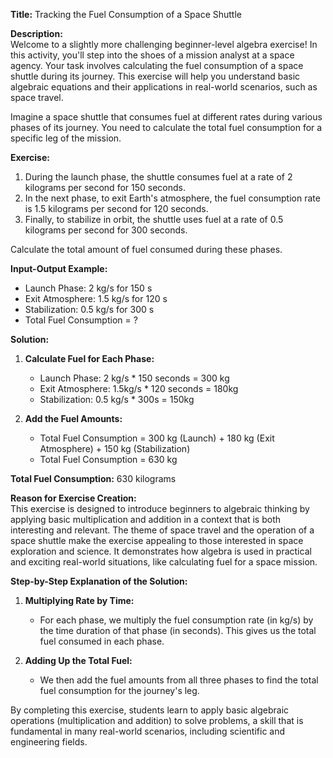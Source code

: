 **Title:** Tracking the Fuel Consumption of a Space Shuttle

**Description:**  
Welcome to a slightly more challenging beginner-level algebra exercise! In this activity, you'll step into the shoes of a mission analyst at a space agency. Your task involves calculating the fuel consumption of a space shuttle during its journey. This exercise will help you understand basic algebraic equations and their applications in real-world scenarios, such as space travel.

Imagine a space shuttle that consumes fuel at different rates during various phases of its journey. You need to calculate the total fuel consumption for a specific leg of the mission.

**Exercise:**

1. During the launch phase, the shuttle consumes fuel at a rate of 2 kilograms per second for 150 seconds.
2. In the next phase, to exit Earth's atmosphere, the fuel consumption rate is 1.5 kilograms per second for 120 seconds.
3. Finally, to stabilize in orbit, the shuttle uses fuel at a rate of 0.5 kilograms per second for 300 seconds.

Calculate the total amount of fuel consumed during these phases. 

**Input-Output Example:**

- Launch Phase: 2 kg/s for 150 s
- Exit Atmosphere: 1.5 kg/s for 120 s
- Stabilization: 0.5 kg/s for 300 s
- Total Fuel Consumption = ?

**Solution:**

1. **Calculate Fuel for Each Phase:**
   - Launch Phase: 2 kg/s * 150 seconds = 300 kg
   - Exit Atmosphere: 1.5kg/s * 120 seconds = 180kg
   - Stabilization: 0.5 kg/s * 300s = 150kg

2. **Add the Fuel Amounts:**
   - Total Fuel Consumption = 300 kg (Launch) + 180 kg (Exit Atmosphere) + 150 kg (Stabilization)
   - Total Fuel Consumption = 630 kg

**Total Fuel Consumption:** 630 kilograms

**Reason for Exercise Creation:**  
This exercise is designed to introduce beginners to algebraic thinking by applying basic multiplication and addition in a context that is both interesting and relevant. The theme of space travel and the operation of a space shuttle make the exercise appealing to those interested in space exploration and science. It demonstrates how algebra is used in practical and exciting real-world situations, like calculating fuel for a space mission.

**Step-by-Step Explanation of the Solution:**

1. **Multiplying Rate by Time:**
   - For each phase, we multiply the fuel consumption rate (in kg/s) by the time duration of that phase (in seconds). This gives us the total fuel consumed in each phase.

2. **Adding Up the Total Fuel:**
   - We then add the fuel amounts from all three phases to find the total fuel consumption for the journey's leg.

By completing this exercise, students learn to apply basic algebraic operations (multiplication and addition) to solve problems, a skill that is fundamental in many real-world scenarios, including scientific and engineering fields.
